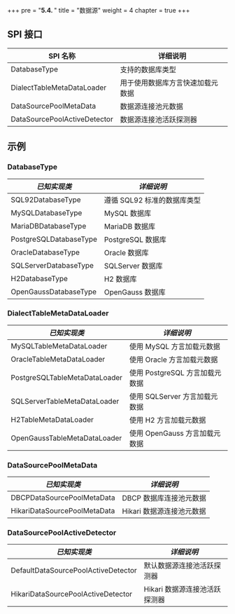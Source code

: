 +++
pre = "<b>5.4. </b>"
title = "数据源"
weight = 4
chapter = true
+++

## SPI 接口

| SPI 名称                     | 详细说明                         |
| ---------------------------- | -------------------------------- |
| DatabaseType                 | 支持的数据库类型                 |
| DialectTableMetaDataLoader   | 用于使用数据库方言快速加载元数据 |
| DataSourcePoolMetaData       | 数据源连接池元数据               |
| DataSourcePoolActiveDetector | 数据源连接池活跃探测器           |

## 示例

### DatabaseType

| *已知实现类*             | *详细说明*               |
| ---------------------- | ----------------------- |
| SQL92DatabaseType      | 遵循 SQL92 标准的数据库类型 |
| MySQLDatabaseType      | MySQL 数据库             |
| MariaDBDatabaseType    | MariaDB 数据库           |
| PostgreSQLDatabaseType | PostgreSQL 数据库        |
| OracleDatabaseType     | Oracle 数据库            |
| SQLServerDatabaseType  | SQLServer 数据库         |
| H2DatabaseType         | H2 数据库                |
| OpenGaussDatabaseType  | OpenGauss 数据库         |

### DialectTableMetaDataLoader

| *已知实现类*                    | *详细说明*                   |
| ----------------------------- | --------------------------- |
| MySQLTableMetaDataLoader      | 使用 MySQL 方言加载元数据      |
| OracleTableMetaDataLoader     | 使用 Oracle 方言加载元数据     |
| PostgreSQLTableMetaDataLoader | 使用 PostgreSQL 方言加载元数据 |
| SQLServerTableMetaDataLoader  | 使用 SQLServer 方言加载元数据  |
| H2TableMetaDataLoader         | 使用 H2 方言加载元数据         |
| OpenGaussTableMetaDataLoader  | 使用 OpenGauss 方言加载元数据  |

### DataSourcePoolMetaData

| *已知实现类*                   | *详细说明*              |
|------------------------------|-----------------------|
| DBCPDataSourcePoolMetaData   | DBCP 数据库连接池元数据   |
| HikariDataSourcePoolMetaData | Hikari 数据源连接池元数据 |

### DataSourcePoolActiveDetector 

| *已知实现类*                          | *详细说明*                 |
| ----------------------------------- | ------------------------- |
| DefaultDataSourcePoolActiveDetector | 默认数据源连接池活跃探测器     |
| HikariDataSourcePoolActiveDetector  | Hikari 数据源连接池活跃探测器 |
